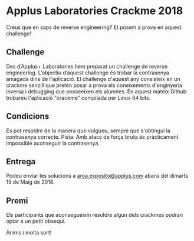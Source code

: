 # Applus Laboratories Crackme 2018
Creus que en saps de reverse engineering? Et posem a prova en aquest challenge!

## Challenge
Des d’Applus+ Laboratories hem preparat un challenge de reverse engineering. L’objectiu d’aquest challenge és trobar la contrasenya amagada dins de l'aplicació.
El challenge d'aquest any consisteix en un crackme senzill que pretén posar a prova els coneixements d'enginyeria inversa i debugging que posseeixen els alumnes.
En aquest mateix Github trobareu l'aplicació "crackme" compilada per Linux 64 bits.

## Condicions
Es pot resoldre de la manera que vulgueu, sempre que s'obtingui la contrasenya correcte.
Pista: Amb atacs de força bruta és pràcticament impossible aconseguir la contrasenya.

## Entrega
Podeu enviar les solucions a aroa.exposito@applus.com abans del dimarts 15 de Maig de 2018.

## Premi
Els participants que aconsegueixin resoldre algun dels crackmes podran optar a un petit obsequi.


Ànims i molta sort!


